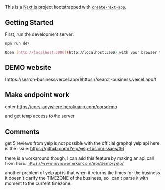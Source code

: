 
This is a [Next.js](https://nextjs.org/) project bootstrapped with [`create-next-app`](https://github.com/vercel/next.js/tree/canary/packages/create-next-app).

## Getting Started

First, run the development server:
```bash
npm run dev

Open [http://localhost:3000](http://localhost:3000) with your browser to see the result.
```


## DEMO website

[https://search-business.vercel.app/](https://search-business.vercel.app/)

## Make endpoint work

enter
https://cors-anywhere.herokuapp.com/corsdemo

and get temp access to the server

## Comments

get 5 reviews from yelp is not possible with the official graphql yelp api
here is the issue:
https://github.com/Yelp/yelp-fusion/issues/36

there is a workaround though, I can add this feature by making an api call from here:
https://www.reviewsmaker.com/api/demo/yelp/

another problem of yelp api is that when it returns the times for the business it doesn't clarify the TIMEZONE of the business, so I can't parse it with moment to the current timezone.


